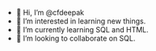 - 👋 Hi, I’m @cfdeepak
- 👀 I’m interested in learning new things.
- 🌱 I’m currently learning SQL and HTML.
- 💞️ I’m looking to collaborate on SQL.

<!---
cfdeepak/cfdeepak is a ✨ special ✨ repository because its `README.md` (this file) appears on your GitHub profile.
You can click the Preview link to take a look at your changes.
--->
